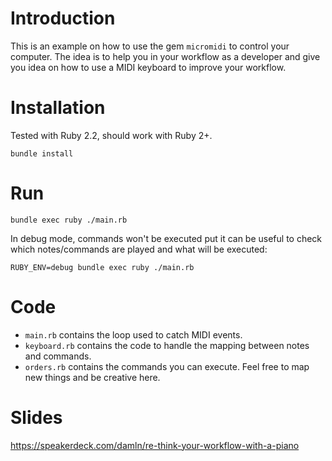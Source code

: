 # Introduction

This is an example on how to use the gem `micromidi` to control your computer. The idea is to help you in your workflow as a developer and give you idea on how to use a MIDI keyboard to improve your workflow.

# Installation

Tested with Ruby 2.2, should work with Ruby 2+.

```
bundle install
```

# Run

```
bundle exec ruby ./main.rb
```

In debug mode, commands won't be executed put it can be useful to check which notes/commands are played and what will be executed:

```
RUBY_ENV=debug bundle exec ruby ./main.rb
```

# Code

- `main.rb` contains the loop used to catch MIDI events.
- `keyboard.rb` contains the code to handle the mapping between notes and commands.
- `orders.rb` contains the commands you can execute. Feel free to map new things and be creative here.

# Slides

https://speakerdeck.com/damln/re-think-your-workflow-with-a-piano
